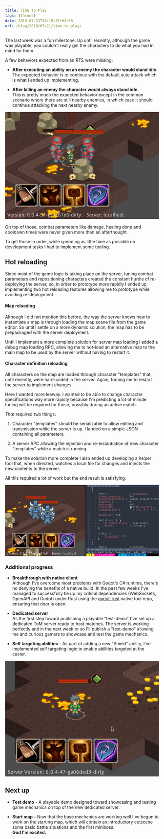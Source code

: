 ```yaml
---
title: Time to Play
tags: [throne]
date: 2019-07-21T18:19:37+03:00
url: /blog/2019/07/21/time-to-play/
---
```


The last week was a fun milestone. Up until recently, although the game was
playable, you couldn't really get the characters to do what you had in mind for
them.

A few behaviors expected from an RTS were missing:

* **After executing an ability on an enemy the character would stand idle.**  
  The expected behavior is to continue with the default auto attack which is
  what I ended up implementing.

* **After killing an enemy the character would always stand idle.**  
  This is pretty much the expected behavior except in the common scenario where
  there are still nearby enemies, in which case it should continue attacking the
  next nearby enemy.

![Expected behavior](keep_attacking.gif)

On top of those, combat parameters like damage, healing done and cooldown times
were never given more than an afterthought.

To get those in order, while spending as little time as possible on development
tasks I had to implement some tooling.


## Hot reloading

Since most of the game logic is taking place on the server, tuning combat
parameters and repositioning characters created the constant hurdle of
re-deploying the server, so, in order to prototype more rapidly I ended up
implementing two hot reloading features allowing me to prototype while avoiding
re-deployment.


#### Map reloading

Although I did not mention this before, the way the server knows how to
instantiate a map is through loading the map scene file from the game editor. So
until I settle on a more dynamic solution, the map has to be prepackaged with
the server deployment.

Until I implement a more complete solution for server map loading I added a
debug map loading RPC, allowing me to hot-load an alternative map to the main
map to be used by the server without having to restart it.


#### Character definition reloading

All characters on the map are loaded through character "templates" that, until
recently, were hard-coded in the server. Again, forcing me to restart the server
to implement changes.

Here I wanted more leeway. I wanted to be able to change character
specifications way more rapidly because I'm predicting a lot of minute tuning
will be required for those, possibly during an active match.

*That* required two things:

1. Character "templates" should be serializable to allow editing and
  transmission while the server is up. I landed on a simple JSON containing all
  parameters.

2. A server RPC allowing the injection and re-instantiation of new character
  "templates" while a match is running.

To make the solution more complete I also ended up developing a helper tool
that, when directed, watches a local file for changes and injects the new
contents to the server.

All this required a lot of work but the end result is satisfying.

![Template hot reloading](set_texture.gif)


### Additional progress

* **Breakthrough with native client**  
  Although I've overcome most problems with Godot's C# runtime, there's no
  denying the benefits of a native build. In the past few weeks I've managed to
  successfully tie up my critical dependencies (WebSockets, OpenAPI and Godot)
  under Rust using the [godot-rust] native tool repo, ensuring that door is
  open.

* **Dedicated server**  
  As the first step toward publishing a playable "test-demo" I've set up a
  dedicated ToM server ready to host matches. The server is working perfectly
  and in the next week or so I'll publish a "test-demo" allowing me and curious
  gamers to showcase and test the game mechanics.

* **Self targeting abilities** - As part of adding a new "Shield" ability, I've
  implemented self targeting logic to enable abilities targeted at the caster.

![Shield self cast](self_targeting.gif)


## Next up

* **Test demo** - A playable demo designed toward showcasing and testing game
  mechanics on top of the new dedicated server.

* **Start map** - Now that the base mechanics are working well I've begun to
  work on the starting map, which will contain an introductory cutscene some
  basic battle situations and the first miniboss.  
  **God I'm excited.**

[godot-rust]: https://github.com/GodotNativeTools/godot-rust
